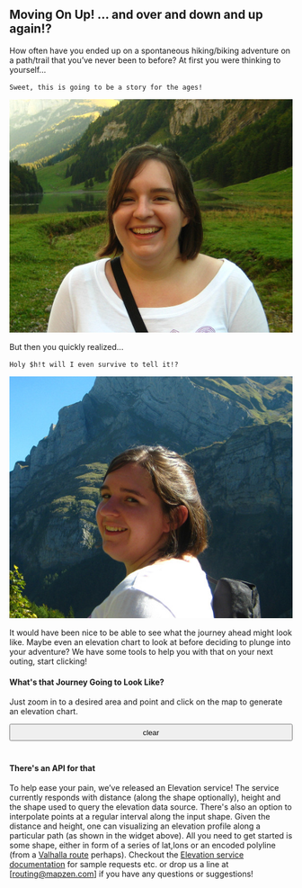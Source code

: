 ## Moving On Up! ... and over and down and up again!?

How often have you ended up on a spontaneous hiking/biking adventure on a path/trail that you’ve never been to before? At first you were thinking to yourself...

    Sweet, this is going to be a story for the ages!
![Sure Let's Go!](images/sure.jpg "Sweet, this is going to be a story for the ages!")

But then you quickly realized...

    Holy $h!t will I even survive to tell it!?
![I don't know about this...](images/unsure.jpg "Holy $h!t will I even survive to tell it!?")

It would have been nice to be able to see what the journey ahead might look like. Maybe even an elevation chart to look at before deciding to plunge into your adventure? We have some tools to help you with that on your next outing, start clicking!

#### What's that Journey Going to Look Like?

Just zoom in to a desired area and point and click on the map to generate an elevation chart.

<div>
<link rel="stylesheet" href="http://maxcdn.bootstrapcdn.com/bootstrap/3.2.0/css/bootstrap.min.css">
<link rel="stylesheet" href="http://cdn.leafletjs.com/leaflet-0.7.3/leaflet.css" />
<link rel="stylesheet" href="../../routing/css/valhalla.css" />
<script src="../../routing/conf/env.conf"></script>
<script type="text/javascript" src="https://code.jquery.com/jquery-1.11.3.min.js"></script>
<script src="http://ajax.googleapis.com/ajax/libs/angularjs/1.3.15/angular.min.js"></script>
<script type = "text/javascript" src="../../routing/js/elevation/flot/jquery.flot.min.js"></script>
<script type = "text/javascript" src="../../routing/js/elevation/flot/jquery.flot.symbol.min.js"></script>
<script type="text/javascript" src="../../routing/js/elevation/flot/jquery.flot.js"></script>
<script type="text/javascript" src="../../routing/js/elevation/flot/jquery.colorhelpers.js"></script>
<script type="text/javascript" src="../../routing/js/elevation/flot/jquery.flot.canvas.js"></script>
<script type="text/javascript" src="../../routing/js/elevation/flot/jquery.flot.stack.js"></script>

<style>
body{
width: 100%;
height: 100%;
overflow: hidden;
}
#mapwrapper{
padding:0;
}
.transparent_btn{
width:100%;
height:30px;
margin-bottom:20px;
}
.transparent_btn:hover{
background-color:#ccc;
}
</style>

<div class="container-fluid" data-ng-controller="RouteController">
<div id="graph" style= "display:none; height:225 	px; width: 50%; float:center;"></div>
<button id="clearbtn" class = "transparent_btn" type="button">clear</button>
<div id="map"></div>
</div>

<script src="http://cdn.leafletjs.com/leaflet-0.7.3/leaflet.js"></script>
<script type="text/javascript" src="../../routing/js/leaflet-hash.js"></script>
<script src="js/elevation-blog-demo.js"></script>
<script src="js/L.Elevation.Blog.js"></script>

<script type="text/javascript">
window.addEventListener("hashchange",function(){parent.postMessage(window.location.hash, "*")});
</script>
</div>

#### There's an API for that

To help ease your pain, we’ve released an Elevation service! The service currently responds with distance (along the shape optionally), height and the shape used to query the elevation data source. There's also an option to interpolate points at a regular interval along the input shape. Given the distance and height, one can visualizing an elevation profile along a particular path (as shown in the widget above). All you need to get started is some shape, either in form of a series of lat,lons or an encoded polyline (from a [Valhalla route]() perhaps). Checkout the [Elevation service documentation](https://github.com/valhalla/valhalla-docs.git) for sample requests etc. or drop us a line at [routing@mapzen.com] if you have any questions or suggestions!
